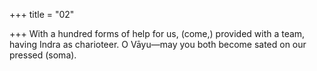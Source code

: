 +++
title = "02"

+++
With a hundred forms of help for us, (come,) provided with a team,  having Indra as charioteer.
O Vāyu—may you both become sated on our pressed (soma).